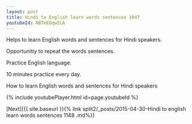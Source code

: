 ```yaml
---
layout: post
title: Hindi to English learn words sentences 1047 
youtubeId: NBTeEOqwILA
---
```

 
 
Helps to learn English words and sentences for Hindi speakers.

Opportunitiy to repeat the words sentences. 

Practice English language. 
 
10 minutes practice every day. 
 
How to learn English words and sentences for Hindi speakers 
 
{% include youtubePlayer.html id=page.youtubeId %}
 
 
[Next]({{ site.baseurl }}{% link  split2/_posts/2015-04-30-Hindi to english learn words sentences 1148 .md%})
 
